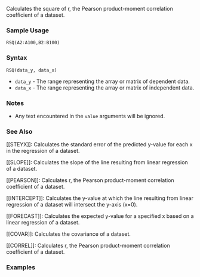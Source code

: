 Calculates the square of r, the Pearson product-moment correlation coefficient of a dataset.

### Sample Usage

`RSQ(A2:A100,B2:B100)`

### Syntax

`RSQ(data_y, data_x)`

* `data_y` - The range representing the array or matrix of dependent data.
* `data_x` - The range representing the array or matrix of independent data.

### Notes

* Any text encountered in the `value` arguments will be ignored.

### See Also

[[STEYX]]: Calculates the standard error of the predicted y-value for each x in the regression of a dataset.

[[SLOPE]]: Calculates the slope of the line resulting from linear regression of a dataset.

[[PEARSON]]: Calculates r, the Pearson product-moment correlation coefficient of a dataset.

[[INTERCEPT]]: Calculates the y-value at which the line resulting from linear regression of a dataset will intersect the y-axis (x=0).

[[FORECAST]]: Calculates the expected y-value for a specified x based on a linear regression of a dataset.

[[COVAR]]: Calculates the covariance of a dataset.

[[CORREL]]: Calculates r, the Pearson product-moment correlation coefficient of a dataset.

### Examples